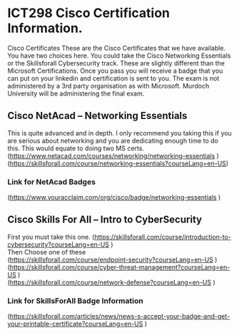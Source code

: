 # ICT298 Cisco Certification Information.
Cisco Certificates
These are the Cisco Certificates that we have available. You have two choices here. You could take the Cisco Networking Essentials or the Skillsforall Cybersecurity track. These are slightly different than the Microsoft Certifications. Once you pass you will receive a badge that you can put on your linkedin and certification is sent to you. The exam is not administered by a 3rd party organisation as with Microsoft. Murdoch University will be administering the final exam. 

## Cisco NetAcad – Networking Essentials
This is quite advanced and in depth. I only recommend you taking this if you are serious about networking and you are dedicating enough time to do this. This would equate to doing two MS certs. 
(https://www.netacad.com/courses/networking/networking-essentials )<br>
(https://skillsforall.com/course/networking-essentials?courseLang=en-US)<br> 
### Link for NetAcad Badges<br>
(https://www.youracclaim.com/org/cisco/badge/networking-essentials )<br>

## Cisco Skills For All – Intro to CyberSecurity
First you must take this one.
(https://skillsforall.com/course/introduction-to-cybersecurity?courseLang=en-US )<br>
Then Choose one of these<br>
(https://skillsforall.com/course/endpoint-security?courseLang=en-US )<br>
(https://skillsforall.com/course/cyber-threat-management?courseLang=en-US )<br>
(https://skillsforall.com/course/network-defense?courseLang=en-US )<br>

### Link for SkillsForAll Badge Information
(https://skillsforall.com/articles/news/news-s-accept-your-badge-and-get-your-printable-certificate?courseLang=en-US )
